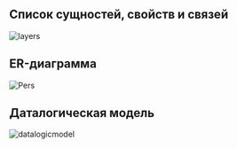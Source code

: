 ## Список сущностей, свойств и связей
![layers](https://user-images.githubusercontent.com/95046139/147311748-8de9d174-85f9-4240-a168-1f5c93469701.png)


## ER-диаграмма
![Pers](https://user-images.githubusercontent.com/95046139/147312264-c9ae4033-a437-4c22-8c66-be460f84e687.png)


## Даталогическая модель
![datalogicmodel](https://user-images.githubusercontent.com/95046139/147316582-b1b52767-660d-4d79-8603-cf0d63acff1a.png)
